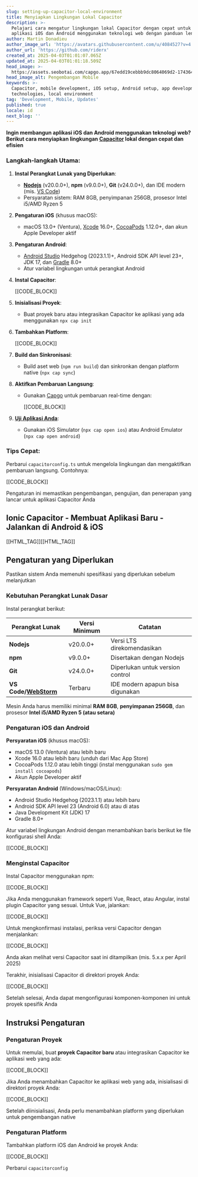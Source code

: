 ```yaml
---
slug: setting-up-capacitor-local-environment
title: Menyiapkan Lingkungan Lokal Capacitor
description: >-
  Pelajari cara mengatur lingkungan lokal Capacitor dengan cepat untuk membuat
  aplikasi iOS dan Android menggunakan teknologi web dengan panduan lengkap ini.
author: Martin Donadieu
author_image_url: 'https://avatars.githubusercontent.com/u/4084527?v=4'
author_url: 'https://github.com/riderx'
created_at: 2025-04-03T01:01:07.065Z
updated_at: 2025-04-03T01:01:18.509Z
head_image: >-
  https://assets.seobotai.com/capgo.app/67edd19cebbb9dc8064069d2-1743642078509.jpg
head_image_alt: Pengembangan Mobile
keywords: >-
  Capacitor, mobile development, iOS setup, Android setup, app development, web
  technologies, local environment
tag: 'Development, Mobile, Updates'
published: true
locale: id
next_blog: ''
---
```


**Ingin membangun aplikasi iOS dan Android menggunakan teknologi web? Berikut cara menyiapkan lingkungan [Capacitor](https://capacitorjs.com/) lokal dengan cepat dan efisien**

### Langkah-langkah Utama:

1.  **Instal Perangkat Lunak yang Diperlukan**:
    
    -   **[Nodejs](https://nodejsorg/en)** (v20.0.0+), **npm** (v9.0.0+), **Git** (v24.0.0+), dan IDE modern (mis. [VS Code](https://codevisualstudiocom/))
    -   Persyaratan sistem: RAM 8GB, penyimpanan 256GB, prosesor Intel i5/AMD Ryzen 5
2.  **Pengaturan iOS** (khusus macOS):
    
    -   macOS 13.0+ (Ventura), [Xcode](https://developerapplecom/xcode/) 16.0+, [CocoaPods](https://cocoapodsorg/) 1.12.0+, dan akun Apple Developer aktif
3.  **Pengaturan Android**:
    
    -   [Android Studio](https://developerandroidcom/studio) Hedgehog (2023.1.1)+, Android SDK API level 23+, JDK 17, dan [Gradle](https://gradleorg/) 8.0+
    -   Atur variabel lingkungan untuk perangkat Android
4.  **Instal Capacitor**:
    
    [[CODE_BLOCK]]
    
5.  **Inisialisasi Proyek**:
    
    -   Buat proyek baru atau integrasikan Capacitor ke aplikasi yang ada menggunakan `npx cap init`
6.  **Tambahkan Platform**:
    
    [[CODE_BLOCK]]
    
7.  **Build dan Sinkronisasi**:
    
    -   Build aset web (`npm run build`) dan sinkronkan dengan platform native (`npx cap sync`)
8.  **Aktifkan Pembaruan Langsung**:
    
    -   Gunakan [Capgo](https://capgo.app/) untuk pembaruan real-time dengan:
        
        [[CODE_BLOCK]]
        
9.  **[Uji Aplikasi Anda](https://capgo.app/docs/plugin/debugging/)**:
    
    -   Gunakan iOS Simulator (`npx cap open ios`) atau Android Emulator (`npx cap open android`)

### Tips Cepat:

Perbarui `capacitorconfig.ts` untuk mengelola lingkungan dan mengaktifkan pembaruan langsung. Contohnya:

[[CODE_BLOCK]]

Pengaturan ini memastikan pengembangan, pengujian, dan penerapan yang lancar untuk aplikasi Capacitor Anda

## Ionic Capacitor - Membuat Aplikasi Baru - Jalankan di Android & iOS

[[HTML_TAG]][[HTML_TAG]]

## Pengaturan yang Diperlukan

Pastikan sistem Anda memenuhi spesifikasi yang diperlukan sebelum melanjutkan

### Kebutuhan Perangkat Lunak Dasar

Instal perangkat berikut:

| Perangkat Lunak | Versi Minimum | Catatan |
| --- | --- | --- |
| **Nodejs** | v20.0.0+ | Versi LTS direkomendasikan |
| **npm** | v9.0.0+ | Disertakan dengan Nodejs |
| **Git** | v24.0.0+ | Diperlukan untuk version control |
| **VS Code/[WebStorm](https://wwwjetbrainscom/webstorm/)** | Terbaru | IDE modern apapun bisa digunakan |

Mesin Anda harus memiliki minimal **RAM 8GB**, **penyimpanan 256GB**, dan prosesor **Intel i5/AMD Ryzen 5 (atau setara)**

### Pengaturan iOS dan Android

**Persyaratan iOS** (khusus macOS):

-   macOS 13.0 (Ventura) atau lebih baru
-   Xcode 16.0 atau lebih baru (unduh dari Mac App Store)
-   CocoaPods 1.12.0 atau lebih tinggi (instal menggunakan `sudo gem install cocoapods`)
-   Akun Apple Developer aktif

**Persyaratan Android** (Windows/macOS/Linux):

-   Android Studio Hedgehog (2023.1.1) atau lebih baru
-   Android SDK API level 23 (Android 6.0) atau di atas
-   Java Development Kit (JDK) 17
-   Gradle 8.0+

Atur variabel lingkungan Android dengan menambahkan baris berikut ke file konfigurasi shell Anda:

[[CODE_BLOCK]]

### Menginstal Capacitor

Instal Capacitor menggunakan npm:

[[CODE_BLOCK]]

Jika Anda menggunakan framework seperti Vue, React, atau Angular, instal plugin Capacitor yang sesuai. Untuk Vue, jalankan:

[[CODE_BLOCK]]

Untuk mengkonfirmasi instalasi, periksa versi Capacitor dengan menjalankan:

[[CODE_BLOCK]]

Anda akan melihat versi Capacitor saat ini ditampilkan (mis. 5.x.x per April 2025)

Terakhir, inisialisasi Capacitor di direktori proyek Anda:

[[CODE_BLOCK]]

Setelah selesai, Anda dapat mengonfigurasi komponen-komponen ini untuk proyek spesifik Anda

## Instruksi Pengaturan

### Pengaturan Proyek

Untuk memulai, buat **proyek Capacitor baru** atau integrasikan Capacitor ke aplikasi web yang ada:

[[CODE_BLOCK]]

Jika Anda menambahkan Capacitor ke aplikasi web yang ada, inisialisasi di direktori proyek Anda:

[[CODE_BLOCK]]

Setelah diinisialisasi, Anda perlu menambahkan platform yang diperlukan untuk pengembangan native

### Pengaturan Platform

Tambahkan platform iOS dan Android ke proyek Anda:

[[CODE_BLOCK]]

Perbarui `capacitorconfig`